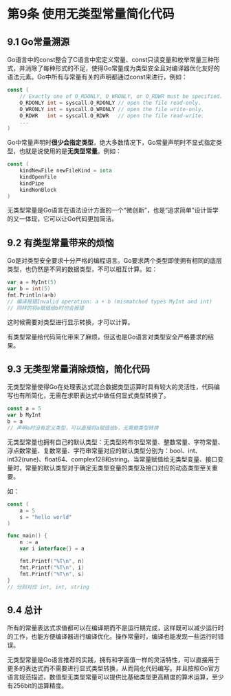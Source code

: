 # 第9条 使用无类型常量简化代码

## 9.1 Go常量溯源

Go语言中的const整合了C语言中宏定义常量、const只读变量和枚举常量三种形式，并消除了每种形式的不足，使得Go常量成为类型安全且对编译器优化友好的语法元素。Go中所有与常量有关的声明都通过const来进行，例如：

```go
const (
	// Exactly one of O_RDONLY, O_WRONLY, or O_RDWR must be specified.
	O_RDONLY int = syscall.O_RDONLY // open the file read-only.
	O_WRONLY int = syscall.O_WRONLY // open the file write-only.
	O_RDWR   int = syscall.O_RDWR   // open the file read-write.
	...
)
```

Go中常量声明时**很少会指定类型**，绝大多数情况下，Go常量声明时不显式指定类型，也就是说使用的是**无类型常量**。例如：

```go
const (
	kindNewFile newFileKind = iota
	kindOpenFile
	kindPipe
	kindNonBlock
)
```

无类型常量是Go语言在语法设计方面的一个“微创新”，也是“追求简单”设计哲学的又一体现，它可以让Go代码更加简洁。

## 9.2 有类型常量带来的烦恼

Go是对类型安全要求十分严格的编程语言。Go要求两个类型即使拥有相同的底层类型，也仍然是不同的数据类型，不可以相互计算。如：

```go
var a = MyInt(5)
var b = int(5)
fmt.Println(a+b)
// 编译报错Invalid operation: a + b (mismatched types MyInt and int)
// 同样的将a赋值给b时也会报错
```

这时候需要对类型进行显示转换，才可以计算。

有类型常量给代码简化带来了麻烦，但这也是Go语言对类型安全严格要求的结果。

## 9.3 无类型常量消除烦恼，简化代码

无类型常量使得Go在处理表达式混合数据类型运算时具有较大的灵活性，代码编写也有所简化，无需在求职表达式中做任何显式类型转换了。

```go
const a = 5
var b MyInt
b = a
// 声明a时没有定义类型，可以直接将a赋值给b，无需做类型转换
```

无类型常量也拥有自己的默认类型：无类型的布尔型常量、整数常量、字符常量、浮点数常量、复数常量、字符串常量对应的默认类型分别为：bool、int、int32(rune)、float64、complex128和string。当常量赋值给无类型变量、接口变量时，常量的默认类型对于确定无类型变量的类型及接口对应的动态类型至关重要。

如：

```go
const (
	a = 5
	s = "hello world"
)

func main() {
	n := a
	var i interface{} = a

	fmt.Printf("%T\n", n)
	fmt.Printf("%T\n", i)
	fmt.Printf("%T\n", s)
}
// 分别对应 int, int, string
```

## 9.4 总计

所有的常量表达式求值都可以在编译期而不是运行期完成，这样既可以减少运行时的工作，也能方便编译器进行编译优化。操作常量时，编译也能发现一些运行时错误。

无类型常量是Go语言推荐的实践，拥有和字面值一样的灵活特性，可以直接用于更多的表达式而不需要进行显式类型转换，从而简化代码编写。并且按照Go官方语言规范描述，数值型无类型常量可以提供比基础类型更高精度的算术运算，至少有256bit的运算精度。